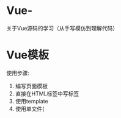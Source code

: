 # Vue-
关于Vue源码的学习（从手写模仿到理解代码）

# Vue模板

使用步骤:
1. 编写页面模板
  1. 直接在HTML标签中写标签
  2. 使用template
  3. 使用单文件(<template/>)
2. 创建Vue实例
  1. 在Vue的构造函数中提供：data, methods, computed, watcher, props, ...
3. 将Vue挂在到页面中(mount)

# 数据驱动模型

Vue的执行流程

1. 获得模板：模板中有“坑”
2. 利用Vue构造函数中所提供的数据来“填坑”，得到可以在页面中显示的标签
3. 将标签替换页面中原来有坑的标签

Vue利用我们提供的数据和
